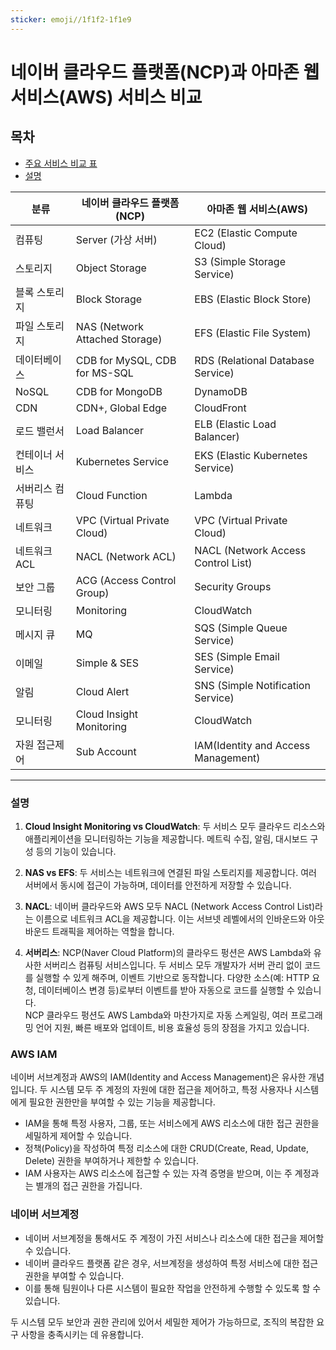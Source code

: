 ```yaml
---
sticker: emoji//1f1f2-1f1e9
---
```

# 네이버 클라우드 플랫폼(NCP)과 아마존 웹 서비스(AWS) 서비스 비교
## 목차
- [주요 서비스 비교 표](#주요-서비스-비교-표)
- [설명](#설명)

| 분류                | 네이버 클라우드 플랫폼(NCP)    | 아마존 웹 서비스(AWS)         |
|---------------------|--------------------------------|------------------------------|
| 컴퓨팅              | Server (가상 서버)             | EC2 (Elastic Compute Cloud)  |
| 스토리지            | Object Storage                 | S3 (Simple Storage Service)  |
| 블록 스토리지       | Block Storage                  | EBS (Elastic Block Store)    |
| 파일 스토리지       | NAS (Network Attached Storage) | EFS (Elastic File System)    |
| 데이터베이스        | CDB for MySQL, CDB for MS-SQL  | RDS (Relational Database Service) |
| NoSQL               |  CDB for MongoDB             | DynamoDB                     |
| CDN                 | CDN+, Global Edge              | CloudFront                   |
| 로드 밸런서         | Load Balancer                  | ELB (Elastic Load Balancer)  |
| 컨테이너 서비스     | Kubernetes Service             | EKS (Elastic Kubernetes Service) |
| 서버리스 컴퓨팅      | Cloud Function                 | Lambda                       |
| 네트워크            | VPC (Virtual Private Cloud)    | VPC (Virtual Private Cloud)  |
| 네트워크 ACL        | NACL (Network ACL)             | NACL (Network Access Control List) |
| 보안 그룹           | ACG (Access Control Group)     | Security Groups               |
| 모니터링            | Monitoring                     | CloudWatch                   |
| 메시지 큐           | MQ                             | SQS (Simple Queue Service)    |
| 이메일              | Simple & SES                   | SES (Simple Email Service)   |
| 알림                | Cloud Alert                    | SNS (Simple Notification Service) |
| 모니터링            | Cloud Insight Monitoring       | CloudWatch                   |
| 자원 접근제어       | Sub Account                | IAM(Identity and Access Management) |

---
### 설명

1. **Cloud Insight Monitoring vs CloudWatch**: 두 서비스 모두 클라우드 리소스와 애플리케이션을 모니터링하는 기능을 제공합니다. 메트릭 수집, 알림, 대시보드 구성 등의 기능이 있습니다.

2. **NAS vs EFS**: 두 서비스는 네트워크에 연결된 파일 스토리지를 제공합니다. 여러 서버에서 동시에 접근이 가능하며, 데이터를 안전하게 저장할 수 있습니다.

3. **NACL**: 네이버 클라우드와 AWS 모두 NACL (Network Access Control List)라는 이름으로 네트워크 ACL을 제공합니다. 이는 서브넷 레벨에서의 인바운드와 아웃바운드 트래픽을 제어하는 역할을 합니다.
4. **서버리스**: NCP(Naver Cloud Platform)의 클라우드 펑션은 AWS Lambda와 유사한 서버리스 컴퓨팅 서비스입니다. 두 서비스 모두 개발자가 서버 관리 없이 코드를 실행할 수 있게 해주며, 이벤트 기반으로 동작합니다. 다양한 소스(예: HTTP 요청, 데이터베이스 변경 등)로부터 이벤트를 받아 자동으로 코드를 실행할 수 있습니다. \
NCP 클라우드 펑션도 AWS Lambda와 마찬가지로 자동 스케일링, 여러 프로그래밍 언어 지원, 빠른 배포와 업데이트, 비용 효율성 등의 장점을 가지고 있습니다.

### AWS IAM
네이버 서브계정과 AWS의 IAM(Identity and Access Management)은 유사한 개념입니다. 두 시스템 모두 주 계정의 자원에 대한 접근을 제어하고, 특정 사용자나 시스템에게 필요한 권한만을 부여할 수 있는 기능을 제공합니다.
- IAM을 통해 특정 사용자, 그룹, 또는 서비스에게 AWS 리소스에 대한 접근 권한을 세밀하게 제어할 수 있습니다.
- 정책(Policy)을 작성하여 특정 리소스에 대한 CRUD(Create, Read, Update, Delete) 권한을 부여하거나 제한할 수 있습니다.
- IAM 사용자는 AWS 리소스에 접근할 수 있는 자격 증명을 받으며, 이는 주 계정과는 별개의 접근 권한을 가집니다.

### 네이버 서브계정
- 네이버 서브계정을 통해서도 주 계정이 가진 서비스나 리소스에 대한 접근을 제어할 수 있습니다.
- 네이버 클라우드 플랫폼 같은 경우, 서브계정을 생성하여 특정 서비스에 대한 접근 권한을 부여할 수 있습니다.
- 이를 통해 팀원이나 다른 시스템이 필요한 작업을 안전하게 수행할 수 있도록 할 수 있습니다.

두 시스템 모두 보안과 권한 관리에 있어서 세밀한 제어가 가능하므로, 조직의 복잡한 요구 사항을 충족시키는 데 유용합니다.